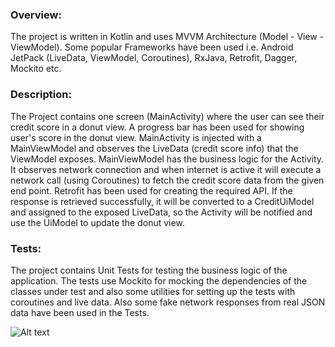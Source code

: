 ### Overview:

The project is written in Kotlin and uses MVVM Architecture (Model - View - ViewModel).
Some popular Frameworks have been used i.e. Android JetPack (LiveData, ViewModel, Coroutines),
RxJava, Retrofit, Dagger, Mockito etc.

### Description:

The Project contains one screen (MainActivity) where the user can see their credit score in a donut view.
A progress bar has been used for showing user's score in the donut view. MainActivity is injected with a
MainViewModel and observes the LiveData (credit score info) that the ViewModel exposes. MainViewModel has
the business logic for the Activity. It observes network connection and when internet is active it will execute
a network call (using Coroutines) to fetch the credit score data from the given end point. Retrofit has been
used for creating the required API. If the response is retrieved successfully, it will be converted to a CreditUiModel
and assigned to the exposed LiveData, so the Activity will be notified and use the UiModel to update the donut view.

### Tests:

The project contains Unit Tests for testing the business logic of the application.
The tests use Mockito for mocking the dependencies of the classes under test and also
some utilities for setting up the tests with coroutines and live data. Also some fake
network responses from real JSON data have been used in the Tests.

![Alt text](app_screenshot.jpg?raw=true "app screenshot")